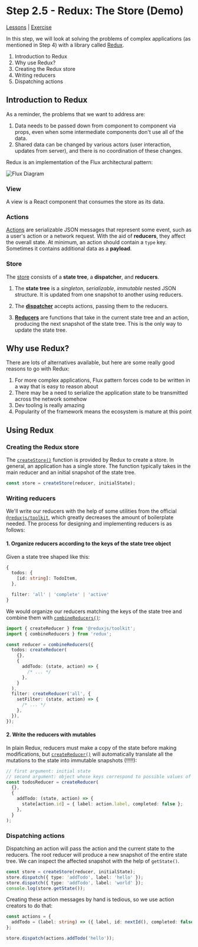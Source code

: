 # Step 2.5 - Redux: The Store (Demo)

[Lessons](../..) | [Exercise](../exercise)

In this step, we will look at solving the problems of complex applications (as mentioned in Step 4) with a library called [Redux](https://redux.js.org).

1. Introduction to Redux
2. Why use Redux?
3. Creating the Redux store
4. Writing reducers
5. Dispatching actions

## Introduction to Redux

As a reminder, the problems that we want to address are:

1. Data needs to be passed down from component to component via props, even when some intermediate components don't use all of the data.
2. Shared data can be changed by various actors (user interaction, updates from server), and there is no coordination of these changes.

Redux is an implementation of the Flux architectural pattern:

![Flux Diagram](../../assets/flux.png)

### View

A view is a React component that consumes the store as its data.

### Actions

[Actions](https://redux.js.org/basics/actions) are serializable JSON messages that represent some event, such as a user's action or a network request. With the aid of **reducers**, they affect the overall state. At minimum, an action should contain a `type` key. Sometimes it contains additional data as a **payload**.

### Store

The [store](https://redux.js.org/basics/store) consists of a **state tree**, a **dispatcher**, and **reducers**.

1. The **state tree** is a _singleton_, _serializable_, _immutable_ nested JSON structure. It is updated from one snapshot to another using reducers.

2. The [**dispatcher**](https://redux.js.org/basics/data-flow) accepts actions, passing them to the reducers.

3. [**Reducers**](https://redux.js.org/basics/reducers) are functions that take in the current state tree and an action, producing the next snapshot of the state tree. This is the only way to update the state tree.

## Why use Redux?

There are lots of alternatives available, but here are some really good reasons to go with Redux:

1. For more complex applications, Flux pattern forces code to be written in a way that is easy to reason about
2. There may be a need to serialize the application state to be transmitted across the network somehow
3. Dev tooling is really amazing
4. Popularity of the framework means the ecosystem is mature at this point

## Using Redux

### Creating the Redux store

The [`createStore()`](https://redux.js.org/api/createstore) function is provided by Redux to create a store. In general, an application has a single store. The function typically takes in the main reducer and an initial snapshot of the state tree.

```ts
const store = createStore(reducer, initialState);
```

### Writing reducers

We'll write our reducers with the help of some utilities from the official [`@reduxjs/toolkit`](https://@reduxjs/toolkit.js.org), which greatly decreases the amount of boilerplate needed. The process for designing and implementing reducers is as follows:

#### 1. Organize reducers according to the keys of the state tree object

Given a state tree shaped like this:

```ts
{
  todos: {
    [id: string]: TodoItem,
  },

  filter: 'all' | 'complete' | 'active'
}
```

We would organize our reducers matching the keys of the state tree and combine them with [`combineReducers()`](https://redux.js.org/recipes/structuring-reducers/using-combinereducers):

```ts
import { createReducer } from '@reduxjs/toolkit';
import { combineReducers } from 'redux';

const reducer = combineReducers({
  todos: createReducer(
    {},
    {
      addTodo: (state, action) => {
        /* ... */
      },
    }
  ),
  filter: createReducer('all', {
    setFilter: (state, action) => {
      /* ... */
    },
  }),
});
```

#### 2. Write the reducers with mutables

In plain Redux, reducers must make a copy of the state before making modifications, but [`createReducer()`](https://@reduxjs/toolkit.js.org/api/createreducer) will automatically translate all the mutations to the state into immutable snapshots (!!!!!):

```ts
// first argument: initial state
// second argument: object whose keys correspond to possible values of action.type
const todosReducer = createReducer(
  {},
  {
    addTodo: (state, action) => {
      state[action.id] = { label: action.label, completed: false };
    },
  }
);
```

### Dispatching actions

Dispatching an action will pass the action and the current state to the reducers. The root reducer will produce a new snapshot of the entire state tree. We can inspect the affected snapshot with the help of `getState()`.

```ts
const store = createStore(reducer, initialState);
store.dispatch({ type: 'addTodo', label: 'hello' });
store.dispatch({ type: 'addTodo', label: 'world' });
console.log(store.getState());
```

Creating these action messages by hand is tedious, so we use action creators to do that:

```ts
const actions = {
  addTodo = (label: string) => ({ label, id: nextId(), completed: false }),
};

store.dispatch(actions.addTodo('hello'));
```
